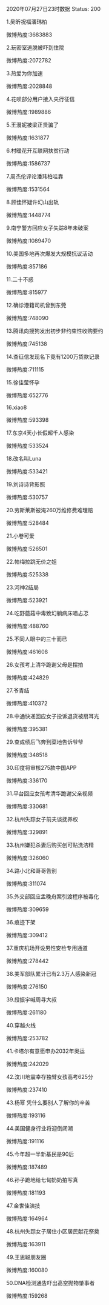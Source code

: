 2020年07月27日23时数据
Status: 200

1.吴昕祝福潘玮柏

微博热度:3683883

2.玩密室逃脱被吓到住院

微博热度:2072782

3.热爱为你加速

微博热度:2028848

4.花呗部分用户接入央行征信

微博热度:1989886

5.王漫妮被梁正贤骗了

微博热度:1631877

6.村暖花开互联网扶贫行动

微博热度:1586737

7.周杰伦评论潘玮柏哇靠

微博热度:1531564

8.顾佳怀疑许幻山出轨

微博热度:1448774

9.南宁警方回应女子失踪8年未破案

微博热度:1089470

10.美国多地再次爆发大规模抗议活动

微博热度:857186

11.二十不惑

微博热度:815977

12.确诊港籍司机曾到东莞

微博热度:748090

13.腾讯向搜狗发出初步非约束性收购要约

微博热度:745138

14.查征信发现名下竟有1200万贷款记录

微博热度:711115

15.徐佳莹怀孕

微博热度:652776

16.xiao8

微博热度:593398

17.东京4天小长假超千人感染

微博热度:533524

18.改名叫Luna

微博热度:533421

19.刘诗诗背影照

微博热度:530757

20.劳斯莱斯被淹260万维修费难理赔

微博热度:528484

21.小卷可爱

微博热度:526501

22.帕梅拉跳无价之姐

微博热度:525338

23.河神2结局

微博热度:523921

24.吃野蘑菇中毒致幻躺病床唱忐忑

微博热度:488760

25.不同人眼中的三十而已

微博热度:461608

26.女孩考上清华跪谢父母是摆拍

微博热度:424829

27.爷青结

微博热度:410372

28.中通快递回应女子投诉退货被扇耳光

微博热度:395381

29.查成绩后飞奔到菜地告诉爷爷

微博热度:348518

30.印度将审核275款中国APP

微博热度:336170

31.平台回应女孩考清华跪谢父亲视频

微博热度:330681

32.杭州失踪女子前夫谈抚养权

微博热度:329891

33.杭州嫌犯杀妻后购买创可贴洗洁精

微博热度:326060

34.路小北和哥哥告别

微博热度:311074

35.外交部回应孟晚舟案引渡程序被毒化

微博热度:309659

36.痕迹下架

微博热度:309412

37.重庆机场开设男性安检专用通道

微博热度:278442

38.美军部队累计已有2.3万人感染新冠

微博热度:276150

39.段振宇喊周寻大叔

微博热度:261180

40.穿越火线

微博热度:253782

41.卡塔尔有意愿申办2032年奥运

微博热度:242029

42.汶川地震幸存独臂女孩高考625分

微博热度:237410

43.杨幂 凭什么要别人了解你的辛苦

微博热度:193116

44.美国健身行业将迎倒闭潮

微博热度:191116

45.今年超一半新基民是90后

微博热度:187489

46.孙子跪地给七旬奶奶拍写真

微博热度:181193

47.金世佳演技

微博热度:164964

48.杭州失踪女子居住小区居民献花祭奠

微博热度:163911

49.王思聪朋友圈

微博热度:160080

50.DNA检测通告吓出高空抛物肇事者

微博热度:159268

